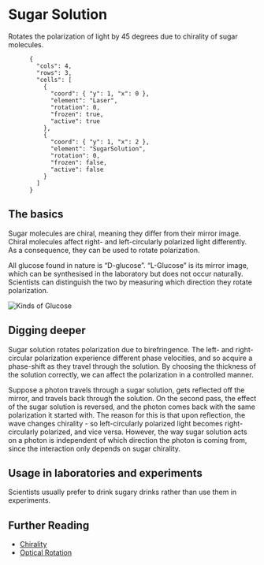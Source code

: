 # Sugar Solution

Rotates the polarization of light by 45 degrees due to chirality of sugar molecules.

```{quantum-board}
      {
        "cols": 4,
        "rows": 3,
        "cells": [
          {
            "coord": { "y": 1, "x": 0 },
            "element": "Laser",
            "rotation": 0,
            "frozen": true,
            "active": true
          },
          {
            "coord": { "y": 1, "x": 2 },
            "element": "SugarSolution",
            "rotation": 0,
            "frozen": false,
            "active": false
          }
        ]
      }
```

## The basics

Sugar molecules are chiral, meaning they differ from their mirror image. Chiral molecules affect right- and left-circularly polarized light differently. As a consequence, they can be used to rotate polarization.

All glucose found in nature is “D-glucose”. “L-Glucose” is its mirror image, which can be synthesised in the laboratory but does not occur naturally. Scientists can distinguish the two by measuring which direction they rotate polarization.

![Kinds of Glucose](https://s3-eu1.ixquick.com/cgi-bin/serveimage?url=https:%2F%2Fqph.fs.quoracdn.net%2Fmain-qimg-de848af8d44207b6a19458c340dc99c0.webp&sp=924c33fd7d8a6f5bf074f3028fe1610b)

## Digging deeper

Sugar solution rotates polarization due to birefringence. The left- and right-circular polarization experience different phase velocities, and so acquire a phase-shift as they travel through the solution. By choosing the thickness of the solution correctly, we can affect the polarization in a controlled manner.

Suppose a photon travels through a sugar solution, gets reflected off the mirror, and travels back through the solution. On the second pass, the effect of the sugar solution is reversed, and the photon comes back with the same polarization it started with. The reason for this is that upon reflection, the wave changes chirality - so left-circularly polarized light becomes right-circularly polarized, and vice versa. However, the way sugar solution acts on a photon is independent of which direction the photon is coming from, since the interaction only depends on sugar chirality.

## Usage in laboratories and experiments

Scientists usually prefer to drink sugary drinks rather than use them in experiments.

## Further Reading

* [Chirality](https://en.wikipedia.org/wiki/Chirality_(chemistry))
* [Optical Rotation](https://en.wikipedia.org/wiki/Optical_rotation)